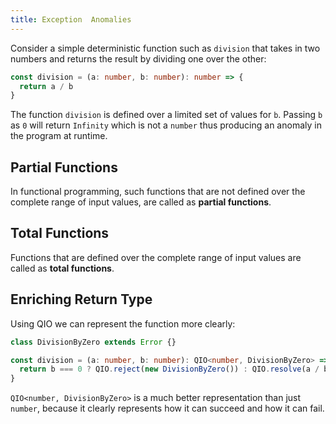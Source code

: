 ```yaml
---
title: Exception  Anomalies
---
```


Consider a simple deterministic function such as `division` that takes in two numbers and returns the result by dividing one over the other:

```ts
const division = (a: number, b: number): number => {
  return a / b
}
```

The function `division` is defined over a limited set of values for `b`. Passing `b` as `0` will return `Infinity` which is not a `number` thus producing an anomaly in the program at runtime.

## Partial Functions

In functional programming, such functions that are not defined over the complete range of input values, are called as **partial functions**.

## Total Functions

Functions that are defined over the complete range of input values are called as **total functions**.

## Enriching Return Type

Using QIO we can represent the function more clearly:

```ts
class DivisionByZero extends Error {}

const division = (a: number, b: number): QIO<number, DivisionByZero> => {
  return b === 0 ? QIO.reject(new DivisionByZero()) : QIO.resolve(a / b)
}
```

`QIO<number, DivisionByZero>` is a much better representation than just `number`, because it clearly represents how it can succeed and how it can fail.
